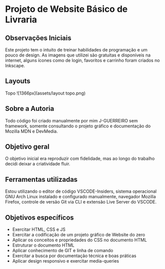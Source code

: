 # Projeto de Website Básico de Livraria
## Observações Iniciais

Este projeto tem o intuito de treinar habilidades de programação e um pouco de design.
As imagens que utilizei são gratuitas e disponíveis na internet, alguns ícones como de login, favoritos e carrinho foram criados no Inkscape.

## Layouts

Topo
![1366px](assets/layout topo.png)

## Sobre a Autoria

Todo código foi criado manualmente por mim J-GUERREIRO sem framework, somente consultando o projeto gráfico e documentação do Mozilla MDN e DevMedia.

## Objetivo geral

O objetivo inicial era reproduzir com fidelidade, mas ao longo do trabalho decidi deixar a criatividade fluir.

## Ferramentas utilizadas

Estou utilizando o editor de código VSCODE-Insiders, sistema operacional GNU Arch Linux instalado e configurado manualmente, navegador Mozilla Firefox, controle de versão Git via CLI e extensão Live Server do VSCODE.

## Objetivos específicos

- Exercitar HTML, CSS e JS
- Exercitar a codificação de um projeto gráfico de Website do zero
- Aplicar os conceitos e propriedades do CSS no documento HTML
- Estruturar o documento HTML
- Aplicar conhecimento de GIT e linha de comando
- Exercitar a busca por documentação técnica e boas práticas
- Aplicar design responsivo e exercitar media-queries


